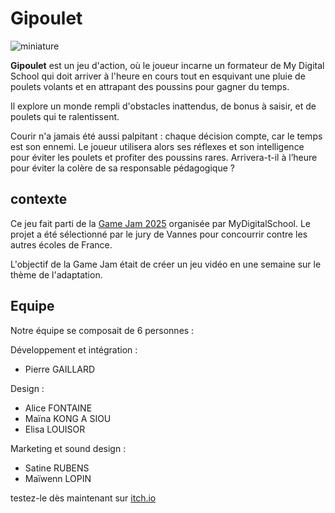 # Gipoulet

![miniature](https://github.com/user-attachments/assets/7bd2071e-2755-4a1c-b82a-4ec96e141c67)


**Gipoulet** est un jeu d'action, où le joueur incarne un formateur de My Digital School qui doit arriver à l'heure en cours tout en esquivant une pluie de poulets volants et en attrapant des poussins pour gagner du temps.

Il explore un monde rempli d'obstacles inattendus, de bonus à saisir, et de poulets qui te ralentissent. 

Courir n'a jamais été aussi palpitant : chaque décision compte, car le temps est son ennemi. Le joueur utilisera alors ses réflexes et son intelligence pour éviter les poulets et profiter des poussins rares. Arrivera-t-il à l’heure pour éviter la colère de sa responsable pédagogique ?


## contexte

Ce jeu fait parti de la [Game Jam 2025](https://itch.io/jam/my-digital-jam-2025) organisée par MyDigitalSchool. Le projet a été sélectionné par le jury de Vannes pour concourrir contre les autres écoles de France.

L'objectif de la Game Jam était de créer un jeu vidéo en une semaine sur le thème de l'adaptation.

## Equipe

Notre équipe se composait de 6 personnes :

Développement et intégration :
- Pierre GAILLARD

Design :
-  Alice FONTAINE
-  Maïna KONG A SIOU
-  Elisa LOUISOR

Marketing et sound design :
- Satine RUBENS
- Maïwenn LOPIN

testez-le dès maintenant sur [itch.io](https://pierre-gaillard-dev.itch.io/gipoulet)
